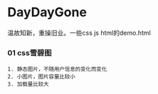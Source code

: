 # DayDayGone
温故知新，重操旧业。一些css js html的demo.html

### 01  css雪碧图
	1. 静态图片，不随用户信息的变化而变化
	2. 小图片，图片容量比较小
	3. 加载量比较大
	


